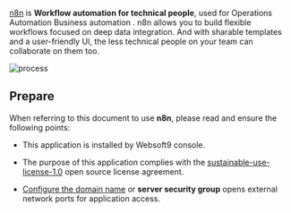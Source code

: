 [n8n](https://n8n.io) is **Workflow automation for technical people**, used for Operations Automation Business automation . n8n allows you to build flexible workflows focused on deep data integration. And with sharable templates and a user-friendly UI, the less technical people on your team can collaborate on them too. 


![process](https://libs.websoft9.com/Websoft9/DocsPicture/zh/n8n/n8n-gui-websoft9.png)


## Prepare

When referring to this document to use **n8n**, please read and ensure the following points:

- This application is installed by Websoft9 console.

- The purpose of this application complies with the [sustainable-use-license-1.0](https://github.com/n8n-io/n8n/blob/master/LICENSE.md) open source license agreement.

- [Configure the domain name](./domain-set) or **server security group** opens external network ports for application access.